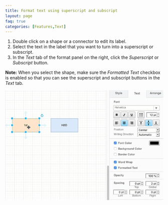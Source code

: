 ```yaml
---
title: Format text using superscript and subscript
layout: page
faq: true
categories: [Features,Text]
---
```


1. Double click on a shape or a connector to edit its label.
2. Select the text in the label that you want to turn into a superscript or subscript.
3. In the _Text_ tab of the format panel on the right, click the _Superscript_ or _Subscript_ button.

**Note:** When you select the shape, make sure the _Formatted Text_ checkbox is enabled so that you can see the superscript and subscript buttons in the _Text_ tab.

<img src="/assets/img/blog/superscript-subscript.gif" style="max-width:100%;height:auto;" alt="Format a text label with superscript or subscript">

